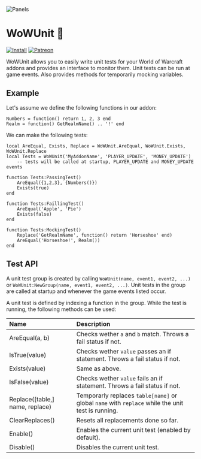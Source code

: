 
![Panels](http://jaliborc.com/images/addons/large/wowunit.jpg)

# WoWUnit :microscope:

[![Install](http://img.shields.io/badge/install-curseforge-484266)](https://www.curseforge.com/wow/addons/wowunit/files)
[![Patreon](http://img.shields.io/badge/donate-patreon-ff4d42)](https://www.patreon.com/jaliborc)

WoWUnit allows you to easily write unit tests for your World of Warcraft addons and provides an interface to monitor them. Unit tests can be run at game events. Also provides methods for temporarily mocking variables.

## Example
Let's assume we define the following functions in our addon:

    Numbers = function() return 1, 2, 3 end
    Realm = function() GetRealmName() .. '!' end

We can make the following tests:

    local AreEqual, Exists, Replace = WoWUnit.AreEqual, WoWUnit.Exists, WoWUnit.Replace
    local Tests = WoWUnit('MyAddonName', 'PLAYER_UPDATE', 'MONEY_UPDATE')
        -- tests will be called at startup, PLAYER_UPDATE and MONEY_UPDATE events

    function Tests:PassingTest()
        AreEqual({1,2,3}, {Numbers()})
        Exists(true)
    end

    function Tests:FaillingTest()
        AreEqual('Apple', 'Pie')
        Exists(false)
    end

    function Tests:MockingTest()
        Replace('GetRealmName', function() return 'Horseshoe' end)
        AreEqual('Horseshoe!', Realm())
    end


## Test API
A unit test group is created by calling `WoWUnit(name, event1, event2, ...)` or `WoWUnit:NewGroup(name, event1, event2, ...)`.
Unit tests in the group are called at startup and whenever the game events listed occur.

A unit test is defined by indexing a function in the group. While the test is running, the following methods can be used:

|Name|Description|
|:--|:--|
| AreEqual(a, b) | Checks wether `a` and `b` match. Throws a fail status if not. |
| IsTrue(value) | Checks wether `value` passes an if statement. Throws a fail status if not. |
| Exists(value) | Same as above. |
| IsFalse(value) | Checks wether `value` fails an if statement. Throws a fail status if not. |
| Replace([table,] name, replace) | Temporarly replaces `table[name]` or global `name` with `replace` while the unit test is running. |
| ClearReplaces() | Resets all replacements done so far. |
| Enable() | Enables the current unit test (enabled by default). |
| Disable() | Disables the current unit test. |
